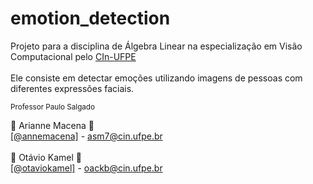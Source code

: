 # emotion_detection
Projeto para a disciplina de Álgebra Linear na especialização em Visão Computacional pelo <a href="https://cin.ufpe.br/">CIn-UFPE</a><br /><br /> Ele consiste em detectar emoções utilizando imagens de pessoas com diferentes expressões faciais.

 <small>Professor Paulo Salgado </small><br>
 
  🤘 Arianne Macena 🤘<br /><a href="https://github.com/annemacena">[@annemacena]</a> - <a href="mailto:asm7@cin.ufpe.br">asm7@cin.ufpe.br</a> <br /><br />
  🤘 Otávio Kamel 🤘<br /><a href="https://github.com/otaviokamel">[@otaviokamel]</a> - <a href="mailto:oackb@cin.ufpe.br">oackb@cin.ufpe.br</a>
